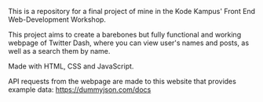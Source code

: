 This is a repository for a final project of mine in the Kode Kampus' Front End Web-Development Workshop.

This project aims to create a barebones but fully functional and working webpage of Twitter Dash,
where you can view user's names and posts, as well as a search them by name.

Made with HTML, CSS and JavaScript. 

API requests from the webpage are made to this website that provides example data:
https://dummyjson.com/docs

